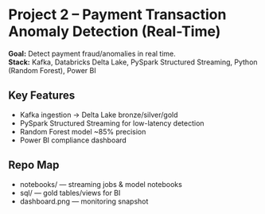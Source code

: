 # Project 2 – Payment Transaction Anomaly Detection (Real-Time)
**Goal:** Detect payment fraud/anomalies in real time.  
**Stack:** Kafka, Databricks Delta Lake, PySpark Structured Streaming, Python (Random Forest), Power BI

## Key Features
- Kafka ingestion → Delta Lake bronze/silver/gold
- PySpark Structured Streaming for low-latency detection
- Random Forest model ~85% precision
- Power BI compliance dashboard

## Repo Map
- notebooks/ — streaming jobs & model notebooks
- sql/ — gold tables/views for BI
- dashboard.png — monitoring snapshot
